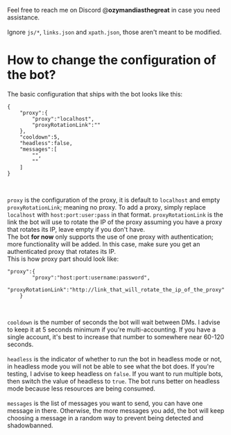 Feel free to reach me on Discord @**ozymandiasthegreat** in case you need assistance.<br><br>
Ignore ```js/*```, ```links.json``` and ```xpath.json```, those aren't meant to be modified.
# How to change the configuration of the bot?
The basic configuration that ships with the bot looks like this:
```
{
    "proxy":{
        "proxy":"localhost",
        "proxyRotationLink":""
    },
    "cooldown":5,
    "headless":false,
    "messages":[
        "",
        ""
    ]
}
```
<br>

```proxy``` is the configuration of the proxy, it is default to ```localhost``` and empty ```proxyRotationLink```; meaning no proxy. To add a proxy, simply replace ```localhost``` with ```host:port:user:pass``` in that format. ```proxyRotationLink``` is the link the bot will use to rotate the IP of the proxy assuming you have a proxy that rotates its IP, leave empty if you don't have.<br>
The bot **for now** only supports the use of one proxy with authentication; more functionality will be added. In this case, make sure you get an authenticated proxy that rotates its IP.<br>
This is how proxy part should look like:<br>
```
"proxy":{
        "proxy":"host:port:username:password",
        "proxyRotationLink":"http://link_that_will_rotate_the_ip_of_the_proxy"
    }
```
<br>

```cooldown``` is the number of seconds the bot will wait between DMs. I advise to keep it at 5 seconds minimum if you're multi-accounting. If you have a single account, it's best to increase that number to somewhere near 60-120 seconds.<br><br>
```headless``` is the indicator of whether to run the bot in headless mode or not, in headless mode you will not be able to see what the bot does. If you're testing, I advise to keep headless on ```false```. If you want to run multiple bots, then switch the value of headless to ```true```. The bot runs better on headless mode because less resources are being consumed.<br><br>
```messages``` is the list of messages you want to send, you can have one message in there. Otherwise, the more messages you add, the bot will keep choosing a message in a random way to prevent being detected and shadowbanned.